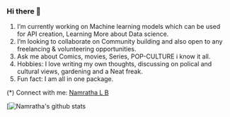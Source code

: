 ### Hi there 👋


 1) I’m currently working on Machine learning models which can be used for API creation, Learning More about Data science. 
 2) I’m looking to collaborate on Community building and also open to any freelancing  & volunteering opportunities. 
 3) Ask me about Comics, movies, Series, POP-CULTURE i know it all.
 4) Hobbies: I love writing my own thoughts, discussing on polical and cultural views, gardening and a Neat freak. 
 5) Fun fact: I am  all in one package.
 
 (*) Connect with me: [Namratha L B](https://www.linkedin.com/in/namratha-l-bemane-a868b7162/)

 
 [![Namratha's github stats](https://github-readme-stats.vercel.app/api?username=Namrathalb&show_icons=true&theme=radical)
 
<!--![Octocat](octocat-small.png)

<!--
**Namrathalb/Namrathalb** is a ✨ _special_ ✨ repository because its `README.md` (this file) appears on your GitHub profile.


<!--Here are some ideas to get you started:-->
